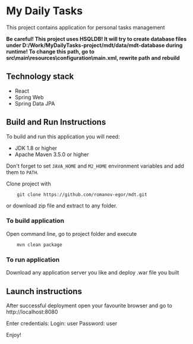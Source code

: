 # My Daily Tasks
This project contains application for personal tasks management

**Be careful! This project uses HSQLDB! It will try to create database files
under D:/Work/MyDailyTasks-project/mdt/data/mdt-database during runtime! To change
this path, go to src\main\resources\configuration\main.xml, rewrite path and rebuild**

## Technology stack

* React
* Spring Web
* Spring Data JPA

## Build and Run Instructions

To build and run this application you will need:
* JDK 1.8 or higher
* Apache Maven 3.5.0 or higher

Don't forget to set `JAVA_HOME` and `M2_HOME` environment variables and add them to `PATH`.

Clone project with
```
    git clone https://github.com/romanov-egor/mdt.git
```
or download zip file and extract to any folder.

### To build application
Open command line, go to project folder and execute
```
    mvn clean package
```

### To run application
Download any application server you like and deploy .war file you built

## Launch instructions
After successful deployment open your favourite browser and go to http://localhost:8080

Enter credentials:
Login: user
Password: user

Enjoy!